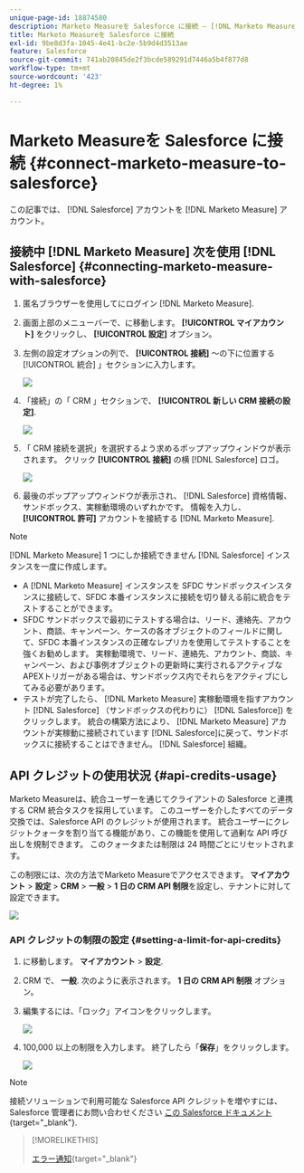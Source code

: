 ```yaml
---
unique-page-id: 18874580
description: Marketo Measureを Salesforce に接続 — [!DNL Marketo Measure]
title: Marketo Measureを Salesforce に接続
exl-id: 9be8d3fa-1045-4e41-bc2e-5b9d4d3513ae
feature: Salesforce
source-git-commit: 741ab20845de2f3bcde589291d7446a5b4f877d8
workflow-type: tm+mt
source-wordcount: '423'
ht-degree: 1%

---
```


# Marketo Measureを Salesforce に接続 {#connect-marketo-measure-to-salesforce}

この記事では、 [!DNL Salesforce] アカウントを [!DNL Marketo Measure] アカウント。

## 接続中 [!DNL Marketo Measure] 次を使用 [!DNL Salesforce] {#connecting-marketo-measure-with-salesforce}

1. 匿名ブラウザーを使用してにログイン [!DNL Marketo Measure].

1. 画面上部のメニューバーで、に移動します。 **[!UICONTROL マイアカウント]** をクリックし、 **[!UICONTROL 設定]** オプション。

1. 左側の設定オプションの列で、 **[!UICONTROL 接続]** ～の下に位置する [!UICONTROL 統合] 」セクションに入力します。

   ![](assets/connect-marketo-measure-to-salesforce-1.png)

1. 「接続」の「 CRM 」セクションで、 **[!UICONTROL 新しい CRM 接続の設定]**.

   ![](assets/connect-marketo-measure-to-salesforce-2.png)

1. 「 CRM 接続を選択」を選択するよう求めるポップアップウィンドウが表示されます。 クリック **[!UICONTROL 接続]** の横 [!DNL Salesforce] ロゴ。

   ![](assets/connect-marketo-measure-to-salesforce-3.png)

1. 最後のポップアップウィンドウが表示され、 [!DNL Salesforce] 資格情報、サンドボックス、実稼動環境のいずれかです。 情報を入力し、 **[!UICONTROL 許可]** アカウントを接続する [!DNL Marketo Measure].

>[!NOTE]
>
>[!DNL Marketo Measure] 1 つにしか接続できません [!DNL Salesforce] インスタンスを一度に作成します。
>
>* A [!DNL Marketo Measure] インスタンスを SFDC サンドボックスインスタンスに接続して、SFDC 本番インスタンスに接続を切り替える前に統合をテストすることができます。
>* SFDC サンドボックスで最初にテストする場合は、リード、連絡先、アカウント、商談、キャンペーン、ケースの各オブジェクトのフィールドに関して、SFDC 本番インスタンスの正確なレプリカを使用してテストすることを強くお勧めします。 実稼動環境で、リード、連絡先、アカウント、商談、キャンペーン、および事例オブジェクトの更新時に実行されるアクティブな APEXトリガーがある場合は、サンドボックス内でそれらをアクティブにしてみる必要があります。
>* テストが完了したら、 [!DNL Marketo Measure] 実稼動環境を指すアカウント [!DNL Salesforce] （サンドボックスの代わりに） [!DNL Salesforce]) をクリックします。 統合の構築方法により、 [!DNL Marketo Measure] アカウントが実稼動に接続されています [!DNL Salesforce]に戻って、サンドボックスに接続することはできません。 [!DNL Salesforce] 組織。

## API クレジットの使用状況 {#api-credits-usage}

Marketo Measureは、統合ユーザーを通じてクライアントの Salesforce と連携する CRM 統合タスクを採用しています。 このユーザーを介したすべてのデータ交換では、Salesforce API のクレジットが使用されます。 統合ユーザーにクレジットクォータを割り当てる機能があり、この機能を使用して過剰な API 呼び出しを規制できます。 このクォータまたは制限は 24 時間ごとにリセットされます。

この制限には、次の方法でMarketo Measureでアクセスできます。 **マイアカウント** > **設定** > **CRM** > **一般** > **1 日の CRM API 制限**&#x200B;を設定し、テナントに対して設定できます。

![](assets/connect-marketo-measure-to-salesforce-4.png)

### API クレジットの制限の設定 {#setting-a-limit-for-api-credits}

1. に移動します。 **マイアカウント** > **設定**.

1. CRM で、 **一般**. 次のように表示されます。 **1 日の CRM API 制限** オプション。

1. 編集するには、「ロック」アイコンをクリックします。

   ![](assets/connect-marketo-measure-to-salesforce-5.png)

1. 100,000 以上の制限を入力します。 終了したら「**保存**」をクリックします。

   ![](assets/connect-marketo-measure-to-salesforce-6.png)

>[!NOTE]
>
>接続ソリューションで利用可能な Salesforce API クレジットを増やすには、Salesforce 管理者にお問い合わせください [この Salesforce ドキュメント](https://developer.salesforce.com/docs/atlas.en-us.salesforce_app_limits_cheatsheet.meta/salesforce_app_limits_cheatsheet/salesforce_app_limits_platform_api.htm){target="_blank"}.

>[!MORELIKETHIS]
>
>[エラー通知](/help/configuration-and-setup/getting-started-with-marketo-measure/error-notifications.md){target="_blank"}
